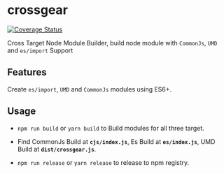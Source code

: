 #  crossgear

[![Coverage Status](https://coveralls.io/repos/github/rajatsharma305/crossgear/badge.svg?branch=master)](https://coveralls.io/github/rajatsharma305/crossgear?branch=master)

Cross Target Node Module Builder, build node module with `CommonJs`, `UMD` and `es/import` Support

## Features

Create `es/import`, `UMD` and `CommonJs` modules using ES6+.

## Usage

- `npm run build` or `yarn build` to Build modules for all three target.

- Find CommonJs Build at **`cjs/index.js`**,
Es Build at **`es/index.js`**, UMD Build at **`dist/crossgear.js`**.

- `npm run release` or `yarn release` to release to npm registry.
